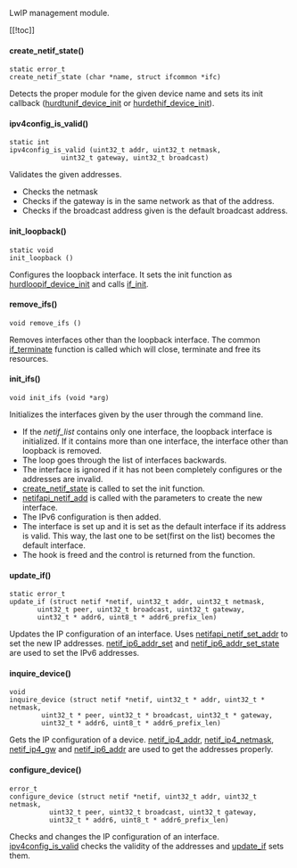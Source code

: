 LwIP management module.

[[!toc]]

#### create_netif_state() ####
    static error_t
    create_netif_state (char *name, struct ifcommon *ifc)

Detects the proper module for the given device name and sets its init callback ([hurdtunif_device_init](../../files/port/netif/hurdtunif.c) or [hurdethif_device_init](../../files/port/netif/hurdethif.c)).

#### ipv4config_is_valid() ####
    static int
    ipv4config_is_valid (uint32_t addr, uint32_t netmask,
                 uint32_t gateway, uint32_t broadcast)

Validates the given addresses.

* Checks the netmask
* Checks if the gateway is in the same network as that of the address.
* Checks if the broadcast address given is the default broadcast address.

#### init_loopback() ####
    static void
    init_loopback ()

Configures the loopback interface. It sets the init function as [hurdloopif_device_init](../../files/port/netif/hurdloopif.c) and calls [if_init](../../files/port/netif/ifcommon.c).

#### remove_ifs() ####
    void remove_ifs ()

Removes interfaces other than the loopback interface. The common [if_terminate](../../files/port/netif/ifcommon.c) function is called which will close, terminate and free its resources.

#### init_ifs() ####
    void init_ifs (void *arg)

Initializes the interfaces given by the user through the command line.

* If the *netif_list* contains only one interface, the loopback interface is initialized. If it contains more than one interface, the interface other than loopback is removed.
* The loop goes through the list of interfaces backwards.
* The interface is ignored if it has not been completely configures or the addresses are invalid.
* [create_netif_state](../../files/lwip-util.c) is called to set the init function.
* [netifapi_netif_add](https://www.nongnu.org/lwip/2_1_x/group__netifapi__netif.html#gacc063c5a3071e34eec7376651e35a519) is called with the parameters to create the new interface.
* The IPv6 configuration is then added.
* The interface is set up and it is set as the default interface if its address is valid. This way, the last one to be set(first on the list) becomes the default interface.
* The hook is freed and the control is returned from the function.

#### update_if() ####
    static error_t
    update_if (struct netif *netif, uint32_t addr, uint32_t netmask,
           uint32_t peer, uint32_t broadcast, uint32_t gateway,
           uint32_t * addr6, uint8_t * addr6_prefix_len)

Updates the IP configuration of an interface. Uses [netifapi_netif_set_addr](https://www.nongnu.org/lwip/2_1_x/group__netifapi__netif.html#ga31755ea6dbb213236bfce19bcbe8c973) to set the new IP addresses. [netif_ip6_addr_set](https://www.nongnu.org/lwip/2_1_x/group__netif__ip6.html#gae21572fdbd8664d22a1b281a6c31c9bb) and [netif_ip6_addr_set_state](https://www.nongnu.org/lwip/2_1_x/group__netif__ip6.html#ga9cde7286535c7f037a9b16052561b91f) are used to set the IPv6 addresses.

#### inquire_device() ####
    void
    inquire_device (struct netif *netif, uint32_t * addr, uint32_t * netmask,
            uint32_t * peer, uint32_t * broadcast, uint32_t * gateway,
            uint32_t * addr6, uint8_t * addr6_prefix_len)

Gets the IP configuration of a device. [netif_ip4_addr](https://www.nongnu.org/lwip/2_1_x/group__netif__ip4.html#gac9b6e63b5dd2968fe0a4813f3eefb55d), [netif_ip4_netmask](https://www.nongnu.org/lwip/2_1_x/group__netif__ip4.html#ga952d1436f2428b92fc8197bcf2f8fca3), [netif_ip4_gw](https://www.nongnu.org/lwip/2_1_x/group__netif__ip4.html#ga86d69faf416765b7f8faf60a43cc50da) and [netif_ip6_addr](https://www.nongnu.org/lwip/2_1_x/group__netif__ip6.html#ga7ec0623f1a858a0cdb187beaa89df365) are used to get the addresses properly.

#### configure_device() ####
    error_t
    configure_device (struct netif *netif, uint32_t addr, uint32_t netmask,
              uint32_t peer, uint32_t broadcast, uint32_t gateway,
              uint32_t * addr6, uint8_t * addr6_prefix_len)

Checks and changes the IP configuration of an interface. [ipv4config_is_valid](.) checks the validity of the addresses and [update_if](.) sets them.
